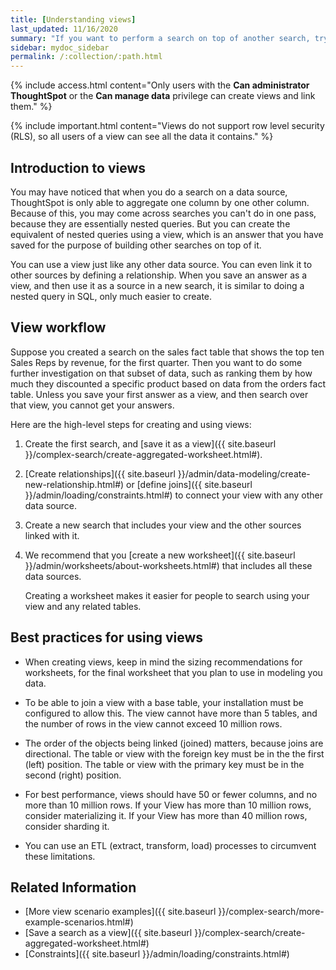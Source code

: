 ```yaml
---
title: [Understanding views]
last_updated: 11/16/2020
summary: "If you want to perform a search on top of another search, try saving your search as a view. Then, you can use the saved view as a data source for a new search."
sidebar: mydoc_sidebar
permalink: /:collection/:path.html
---
```


{% include access.html content="Only users with the **Can administrator ThoughtSpot** or the **Can manage data** privilege can create views and link them." %}

{% include important.html content="Views do not support row level security (RLS), so all users of a view can see all the data it contains." %}

## Introduction to views

You may have noticed that when you do a search on a data source, ThoughtSpot is only able to aggregate one column by one other column. Because of this, you may come across searches you can't do in one pass, because they are essentially nested queries. But you can create the equivalent of nested queries using a view, which is an answer that you have saved for the purpose of building other searches on top of it.

You can use a view just like any other data source. You can even link it to other sources by defining a relationship. When you save an
answer as a view, and then use it as a source in a new search, it is similar to doing a nested query in SQL, only much easier to create.

## View workflow

Suppose you created a search on the sales fact table that shows the top ten Sales Reps by revenue, for the first quarter. Then you want to do some further investigation on that subset of data, such as ranking them by how much they discounted a specific product based on data from the orders fact table. Unless you save your first answer as a view, and then search over that view, you cannot get your answers.

Here are the high-level steps for creating and using views:

1. Create the first search, and [save it as a view]({{ site.baseurl }}/complex-search/create-aggregated-worksheet.html#).

2. [Create relationships]({{ site.baseurl }}/admin/data-modeling/create-new-relationship.html#) or [define joins]({{ site.baseurl }}/admin/loading/constraints.html#) to connect your view with any other data source.

3. Create a new search that includes your view and the other sources linked with it.

4. We recommend that you [create a new worksheet]({{ site.baseurl }}/admin/worksheets/about-worksheets.html#) that includes all these data sources.

    Creating a worksheet makes it easier for people to search using your view and any related tables.

## Best practices for using views

- When creating views, keep in mind the sizing recommendations for worksheets, for the final worksheet that you plan to use in modeling you data.

- To be able to join a view with a base table, your installation must be configured to allow this. The view cannot have more than 5 tables, and the number of rows in the view cannot exceed 10 million rows.

- The order of the objects being linked (joined) matters, because joins are directional. The table or view with the foreign key must be in the the first (left) position. The table or view with the primary key must be in the second (right) position.

- For best performance, views should have 50 or fewer columns, and no more than 10 million rows. If your View has more than 10 million rows, consider materializing it. If your View has more than 40 million rows, consider sharding it.

- You can use an ETL (extract, transform, load) processes to circumvent these limitations.

## Related Information

-   [More view scenario examples]({{ site.baseurl }}/complex-search/more-example-scenarios.html#)
-   [Save a search as a view]({{ site.baseurl }}/complex-search/create-aggregated-worksheet.html#)  
-   [Constraints]({{ site.baseurl }}/admin/loading/constraints.html#)

